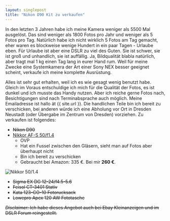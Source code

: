 ```yaml
---
layout: singlepost
title: "Nikon D90 Kit zu verkaufen"
---
```


In den letzten 3 Jahren habe ich meine Kamera weniger als 5500 Mal ausgelöst. Das sind weniger als 1800 Fotos pro Jahr und weniger als 5 Fotos pro Tag. Natürlich habe ich nicht wirklich 5 Fotos am Tag gemacht, eher waren es blockweise wenige Hundert in ein paar Tagen - Urlaube eben. Für Urlaube ist aber eine DSLR zu viel des Guten. Sie ist schwer, sie ist groß und unhandlich, sie ist auffällig. Ja, Bildqualität blabla natürlich, aber tragt mal 1 kg einen Tag lang in eurer Hand rum. Weil für meine Zwecke eine Systemkamera der Art einer Sony NEX besser geeignet scheint, verkaufe ich meine komplette Ausrüstung.

Alles ist sehr gut erhalten, weil ich es wie gesagt wenig benutzt habe. Gleich im Voraus entschuldige ich mich für die Qualität der Fotos, es ist dunkel und ich musste das Handy nutzen. Aber ich reiche gerne Fotos nach, Besichtigungen sind nach Terminabsprache auch möglich. Meine Emailadresse ist hallo ät {{ site.url }}. Die handlichen Teile bin ich bereit zu verschicken, bei anderen würde ich eine Abholung vor Ort in Dresden Neustadt (oder Übergabe im Zentrum von Dresden) vorziehen. Zu verkaufen ist folgendes:

* <strike>Nikon D90</strike>
* [Nikkor AF-S 50/f1.4](http://www.amazon.de/Nikon-AF-S-Nikkor-50mm-Filtergewinde/dp/B001GCVA0U/ref=sr_1_2?s=ce-de&ie=UTF8&qid=1358435601&sr=1-2)
	* OVP
	* Hat ein Fussel zwischen den Gläsern, sieht man auf Fotos aber überhaupt nicht
	* Bin ich bereit zu verschicken
	* Gebraucht bei Amazon: 335 €. Bei mir **260 €**. 

![Nikkor 50/1.4]( {{site.host}}/media/img/d90/nikkor.jpg)

* <strike>Sigma EX DG 12-24/f4.5-5.6</strike>
* <strike>Feisol CT-3401 Stativ
* <strike>Kata 123-GO-10 Fotorucksack</strike>
* <strike>Lowepro Apex 120 AW Fototasche</strike>

*Disclaimer:* Ich habe dieses Angebot auch bei Ebay Kleinanzeigen und im DSLR Forum reingestellt.